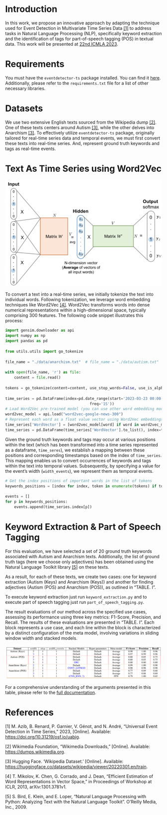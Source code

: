 #   Introduction
In this work, we propose an innovative approach by adapting the technique used for Event Detection in Multivariate Time Series Data [[1]](#1) to address tasks in Natural Language Processing (NLP), specifically keyword extraction and the identification of tags for part-of-speech tagging (POS) in textual data. This work will be presented at [22nd ICMLA 2023](https://www.icmla-conference.org/icmla23/).

# Requirements
You must have the `eventdetector-ts` package installed. You can find it [here](https://pypi.org/project/eventdetector-ts/). Additionally, please refer to the `requirements.txt` file for a list of other necessary libraries.

# Datasets
We use two extensive English texts sourced from the Wikipedia dump [[2]](#2). One of these texts centers around Autism [[3]](#3), while the other delves into Anarchism [[3]](#3). To effectively utilize `eventdetector-ts`  package, originally tailored for real-time series data and temporal events, we must first convert these texts into real-time series.
And, represent ground truth keywords and tags as real-time events.

# Text As Time Series using Word2Vec
![Word2Vec](https://raw.githubusercontent.com/menouarazib/InformationRetrievalInNLP/master/images/word2vec-cbow.png)

To convert a text into a real-time series, we initially tokenize the text into individual words. Following tokenization, we leverage word embedding techniques like Word2Vec [[4]](#4). Word2Vec transforms words into dense numerical representations within a high-dimensional space, typically comprising 300 features.
The following code snippet illustrates this process:
```python
import gensim.downloader as api
import numpy as np
import pandas as pd

from utils.utils import go_tokenize

file_name = "./data/anarchism.txt"  # file_name = "./data/autism.txt"

with open(file_name, 'r') as file:
    content = file.read()

tokens = go_tokenize(content=content, use_stop_words=False, use_is_alpha=False)

time_series = pd.DataFrame(index=pd.date_range(start='2023-03-23 00:00:00', periods=len(tokens),
                                      freq='1S'))
# Load Word2Vec pre-trained model (you can use other word embedding models too)
word2vec_model = api.load("word2vec-google-news-300")
# Represent each word as a float value vector using Word2Vec embeddings
time_series['WordVector'] = [word2vec_model[word] if word in word2vec_model else np.zeros(300) for word in tokens]
time_series = pd.DataFrame(time_series['WordVector'].to_list(), index=time_series.index, columns=[f'WordVector_{i + 1}' for i in range(300)])
```

Given the ground truth keywords and tags may occur at various positions within the text (which has been transformed into a time series represented as a dataframe, `time_seres`), we establish a mapping between these positions and corresponding timestamps based on the index of `time_series`. This mapping enables us to convert occurrences of keywords and tags within the text into temporal values. Subsequently, by specifying a value for the event’s width (`width_events`), we represent them as temporal events.
```python
# Get the index positions of important words in the list of tokens
keywords_positions = [index for index, token in enumerate(tokens) if token in keywords]

events = []
for p in keywords_positions:
    events.append(time_series.index[p])
```

# Keyword Extraction & Part of Speech Tagging
For this evaluation, we have selected a set of 20 ground truth keywords associated with Autism and Anarchism texts. Additionally, the list of ground truth tags (here we choose only adjectives) has been obtained using the Natural Language Toolkit library [[5]](#5) on these texts.

As a result, for each of these texts, we create two cases: one for keyword extraction (Autism (Keys) and Anarchism (Keys)) and another for finding adjectives (Autism (POS) and Anarchism (POS)), as outlined in “TABLE. I”.

To execute keyword extraction just run `keyword_extraction.py` and to execute part of speech tagging just run `part_of_speech_tagging.py`.

The result evaluations of our method across the specified use cases, assessing its performance using three key metrics: F1-Score, Precision, and Recall. The results of these evaluations are presented in “TABLE. I”. Each block represents a use case, and each line within the block is characterized by a distinct configuration of the meta model, involving variations in sliding window width and stacked models.

![TABLE. I](https://raw.githubusercontent.com/menouarazib/InformationRetrievalInNLP/master/images/Results.png)

For a comprehensive understanding of the arguments presented in this table, please refer to the [full documentation](https://github.com/menouarazib/eventdetector#documentation).
# References
<a id="1"> [1] M. Azib, B. Renard, P. Garnier, V. Génot, and N. André, “Universal Event Detection in Time Series,” 2023, [Online]. Available: https://doi.org/10.31219/osf.io/uabjg.
</a>

<a id="2"> [2] Wikimedia Foundation, “Wikimedia Downloads,” [Online]. Available: https://dumps.wikimedia.org.
</a>

<a id="3"> [3] Hugging Face. ‘Wikipedia Dataset.’ [Online]. Available: https://huggingface.co/datasets/wikipedia/viewer/20220301.en/train.
</a>

<a id="4"> [4] T. Mikolov, K. Chen, G. Corrado, and J. Dean, “Efficient Estimation of Word Representations in Vector Space,” in Proceedings of Workshop at ICLR, 2013, arXiv:1301.3781v1.
</a>

<a id="5"> [5] S. Bird, E. Klein, and E. Loper, “Natural Language Processing with Python: Analyzing Text with the Natural Language Toolkit”. O’Reilly Media, Inc., 2009.
</a>